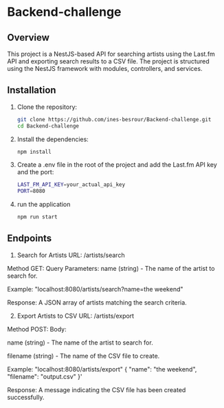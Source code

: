 # Backend-challenge

## Overview

This project is a NestJS-based API for searching artists using the Last.fm API and exporting search results to a CSV file. The project is structured using the NestJS framework with modules, controllers, and services.


## Installation

1. Clone the repository:

   ```bash
   git clone https://github.com/ines-besrour/Backend-challenge.git
   cd Backend-challenge

2. Install the dependencies:

   ```bash
   npm install


3. Create a .env file in the root of the project and add the Last.fm API key and the port:

   ```bash
   LAST_FM_API_KEY=your_actual_api_key
   PORT=8080

4. run the application
   ```bash
   npm run start

## Endpoints

1. Search for Artists
  URL: /artists/search

  Method GET:
  Query Parameters: name (string) - The name of the artist to search for.
  
  Example:
   "localhost:8080/artists/search?name=the weekend"
   

  Response: A JSON array of artists matching the search criteria.

2. Export Artists to CSV
  URL: /artists/export

  Method POST:
  Body: 
  
  name (string) - The name of the artist to search for.
  
  filename (string) - The name of the CSV file to create.
  
  Example:
   "localhost:8080/artists/export" 
   {
     "name": "the weekend",
     "filename": "output.csv"
   }'

  Response: A message indicating the CSV file has been created successfully.
